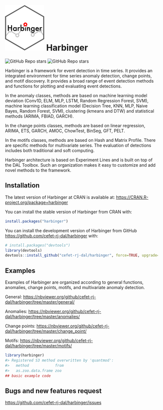 
<!-- README.md is generated from README.Rmd. Please edit that file -->

# <img src='https://raw.githubusercontent.com/cefet-rj-dal/harbinger/master/inst/logo.png' align='centre' height='150' width='129'/> Harbinger

<!-- badges: start -->

![GitHub Repo
stars](https://img.shields.io/github/stars/cefet-rj-dal/harbinger?logo=Github)
![GitHub Repo stars](https://cranlogs.r-pkg.org/badges/harbinger)
<!-- badges: end -->

Harbinger is a framework for event detection in time series. It provides
an integrated environment for time series anomaly detection, change
points, and motif discovery. It provides a broad range of event
detection methods and functions for plotting and evaluating event
detections.

In the anomaly classes, methods are based on machine learning model
deviation (Conv1D, ELM, MLP, LSTM, Random Regression Forest, SVM),
machine learning classification model (Decision Tree, KNN, MLP, Naive
Bayes, Random Forest, SVM), clustering (kmeans and DTW) and statistical
methods (ARIMA, FBIAD, GARCH).

In the change points classes, methods are based on linear regression,
ARIMA, ETS, GARCH, AMOC, ChowTest, BinSeg, GFT, PELT.

In the motifs classes, methods are based on Hash and Matrix Profile.
There are specific methods for multivariate series. The evaluation of
detections includes both traditional and soft computing.

Harbinger architecture is based on Experiment Lines and is built on top
of the DAL Toolbox. Such an organization makes it easy to customize and
add novel methods to the framework.

## Installation

The latest version of Harbinger at CRAN is available at:
<https://CRAN.R-project.org/package=harbinger>

You can install the stable version of Harbinger from CRAN with:

``` r
install.packages("harbinger")
```

You can install the development version of Harbinger from GitHub
<https://github.com/cefet-rj-dal/harbinger> with:

``` r
# install.packages("devtools")
library(devtools)
devtools::install_github("cefet-rj-dal/harbinger", force=TRUE, upgrade="never")
```

## Examples

Examples of Harbinger are organized according to general functions,
anomalies, change points, motifs, and multivariate anomaly detection.

General:
<https://nbviewer.org/github/cefet-rj-dal/harbinger/tree/master/general/>

Anomalies:
<https://nbviewer.org/github/cefet-rj-dal/harbinger/tree/master/anomalies/>

Change points:
<https://nbviewer.org/github/cefet-rj-dal/harbinger/tree/master/change_point/>

Motifs:
<https://nbviewer.org/github/cefet-rj-dal/harbinger/tree/master/motifs/>

``` r
library(harbinger)
#> Registered S3 method overwritten by 'quantmod':
#>   method            from
#>   as.zoo.data.frame zoo
## basic example code
```

## Bugs and new features request

<https://github.com/cefet-rj-dal/harbinger/issues>
